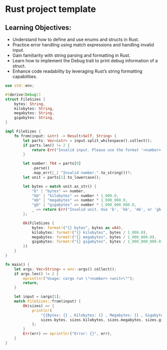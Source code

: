 # Rust project template

## Learning Objectives:
- Understand how to define and use enums and structs in Rust.
- Practice error handling using match expressions and handling invalid input.
- Gain familiarity with string parsing and formatting in Rust.
- Learn how to implement the Debug trait to print debug information of a struct.
- Enhance code readability by leveraging Rust’s string formatting capabilities.

```rust
use std::env;

#[derive(Debug)]
struct FileSizes {
    bytes: String,
    kilobytes: String,
    megabytes: String,
    gigabytes: String,
}

impl FileSizes {
    fn from(input: &str) -> Result<Self, String> {
        let parts: Vec<&str> = input.split_whitespace().collect();
        if parts.len() != 2 {
            return Err("Invalid input. Please use the format '<number> <unit>'.".to_string());
        }

        let number: f64 = parts[0]
            .parse()
            .map_err(|_| "Invalid number.".to_string())?;
        let unit = parts[1].to_lowercase();

        let bytes = match unit.as_str() {
            "b" | "bytes" => number,
            "kb" | "kilobytes" => number * 1_000.0,
            "mb" | "megabytes" => number * 1_000_000.0,
            "gb" | "gigabytes" => number * 1_000_000_000.0,
            _ => return Err("Invalid unit. Use 'b', 'kb', 'mb', or 'gb'.".to_string()),
        };

        Ok(FileSizes {
            bytes: format!("{} bytes", bytes as u64),
            kilobytes: format!("{} kilobytes", bytes / 1_000.0),
            megabytes: format!("{} megabytes", bytes / 1_000_000.0),
            gigabytes: format!("{} gigabytes", bytes / 1_000_000_000.0),
        })
    }
}

fn main() {
    let args: Vec<String> = env::args().collect();
    if args.len() != 2 {
        eprintln!("Usage: cargo run \"<number> <unit>\"");
        return;
    }

    let input = &args[1];
    match FileSizes::from(input) {
        Ok(sizes) => {
            println!(
                "{{Bytes: {} , Kilobytes: {} , Megabytes: {} , Gigabytes: {}}}",
                sizes.bytes, sizes.kilobytes, sizes.megabytes, sizes.gigabytes
            );
        }
        Err(err) => eprintln!("Error: {}", err),
    }
}
```
